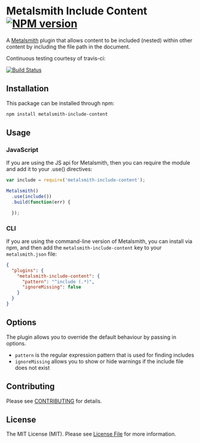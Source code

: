 # Metalsmith Include Content [![NPM version](https://img.shields.io/npm/v/metalsmith-include-content.svg)](https://www.npmjs.org/package/metalsmith-include-content)

A [Metalsmith](http://metalsmith.io) plugin that allows content to be included (nested) within other content by including the file path in the document.

Continuous testing courtesy of travis-ci:

[![Build Status](https://travis-ci.org/mintbridge/metalsmith-include-content.png)](https://travis-ci.org/mintbridge/metalsmith-include-content)

## Installation

This package can be installed through npm:

```bash
npm install metalsmith-include-content
```

## Usage

### JavaScript
If you are using the JS api for Metalsmith, then you can require the module and add it to your .use() directives:

```js
var include = require('metalsmith-include-content');

Metalsmith()
  .use(include())
  .build(function(err) {

  });
```

### CLI
If you are using the command-line version of Metalsmith, you can install via npm, and then add the `metalsmith-include-content` key to your `metalsmith.json` file:

```json
{
  "plugins": {
    "metalsmith-include-content": {
      "pattern": "^include (.*)",
      "ignoreMissing": false
    }
  }
}
```

## Options
The plugin allows you to override the default behaviour by passing in options.

- `pattern` is the regular expression pattern that is used for finding includes
- `ignoreMissing` allows you to show or hide warnings if the include file does not exist

## Contributing

Please see [CONTRIBUTING](CONTRIBUTING.md) for details.

## License

The MIT License (MIT). Please see [License File](LICENSE.md) for more information.
